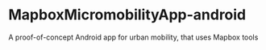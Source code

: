 # MapboxMicromobilityApp-android
A proof-of-concept Android app for urban mobility, that uses Mapbox tools
